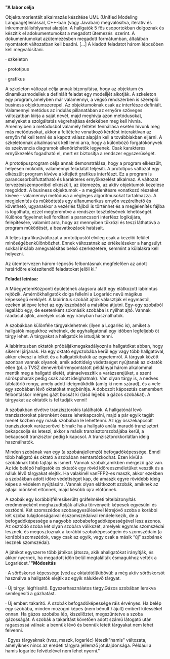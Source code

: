 **"A labor célja**

Objektumorientált alkalmazás készítése UML (Unified Modeling Language)leírással, C++-ban (vagy Javaban) megvalósítva, iteratív és inkrementálisfolyamat alapján. A hallgatók 5 fős csoportokban dolgoznak és készítik el adokumentumokat a megadott ütemezés  szerint. A dokumentumokat azütemezésben megadott formátumban, általában nyomtatott változatban kell beadni. \[...\] A kiadott feladatot három lépcsőben kell megvalósítani.

· szkeleton

· prototípus

· grafikus

A szkeleton változat célja annak bizonyítása, hogy az objektum és dinamikusmodellek a definiált feladat egy modelljét alkotják. A szkeleton egy program,amelyben már valamennyi, a végső rendszerben is szereplő business objektumszerepel. Az objektumoknak csak az interfésze definiált. Valamennyi metódus az indulás pillanatában az ernyőre szöveges változatban kiírja a saját nevét, majd meghívja azon metódusokat, amelyeket a szolgáltatás végrehajtása érdekében meg kell hívnia. Amennyiben a metódusból valamely feltétel fennállása esetén hívunk meg más metódusokat, akkor a feltételre vonatkozó kérdést interaktívan az ernyőn fel kell tenni és a kapott válasz alapján kell a továbbiakban eljárni. A szkeletonnak alkalmasnak kell lenni arra, hogy a különböző forgatókönyvek és szekvencia diagramok ellenőrizhetők legyenek. Csak karakteres ernyőkezelés fogadható el, mert ez biztosítja a rendszer egyszerűségét.

A prototípusprogram célja annak demonstrálása, hogy a program elkészült, helyesen működik, valamennyi feladatát teljesíti. A prototípus változat egy elkészült program kivéve a kifejlett grafikus interfészt. Ez a program is parancssorbólfuttatható és karakteres ernyőkezelést alkalmaz. A változat tervezésiszempontból elkészült, az ütemezés, az aktív objektumok kezelése megoldott. A business objektumok - a megjelenítésre vonatkozó részeket kivéve - valamennyi metódusa a végleges algoritmusokat tartalmazza. A megjelenítés és működtetés egy alfanumerikus ernyőn vezérelhető és követhető, ugyanakkor a vezérlés fájlból is történhet és a megjelenítés fájlba is logolható, ezzel megteremtve a rendszer tesztelésének lehetőségét. Különös figyelmet kell fordítani a parancssori interfész logikájára, felépítésére, valamint arra, hogy az mennyiben tükrözi és teszi láthatóvá a program működését, a beavatkozások hatásait.

A teljes (grafikus)változat a prototípustól elvileg csak a kezelői felület minőségébenkülönbözhet. Ennek változatnak az értékelésekor a hangsúlyt sokkal inkább amegvalósítás belső szerkezetére, semmint a külalakra kell helyezni.

Az ütemtervezen három-lépcsős felbontásnak megfelelően az adott határidőre elkészítendő feladatokat jelöli ki."

**Feladat leírása:**

A MűegyetemKözponti épületének alagsora alatt egy elátkozott labirintus rejtőzik. Amérnökhallgatók dolga fellelni a Logarléc nevű mágikus képességű ereklyét. A labirintus szobáit ajtók választják el egymástól, ezeken átlépve lehet az egyikszobából a másikba átjutni. Egy-egy szobából legalább egy, de esetenként sokmásik szobába is nyílhat ajtó. Vannak ráadásul ajtók, amelyek csak egy irányban használhatók.

A szobákban különféle tárgyaklehetnek (ilyen a Logarléc is), amiket a hallgatók magukhoz vehetnek, de egyhallgatónál egy időben legfeljebb öt tárgy lehet. A tárgyakat a hallgatók le istudják tenni.

A labirintusban oktatók próbáljákmegakadályozni a hallgatókat abban, hogy sikerrel járjanak. Ha egy oktató egyszobába kerül egy vagy több hallgatóval, akkor elveszi a lelkét és a hallgatókibukik az egyetemről. A tárgyak között azonban vannak olyanok, amik adottideig védettséget nyújtanak az oktatók ellen (pl. a TVSZ denevérbőrrenyomtatott példányai három alkalommal mentik meg a hallgató életét, utánaelveszítik a varázserejüket, a szent söröspoharak pedig csak adott ideighatnak). Van olyan tárgy is, a nedves táblatörlő rongy, amely adott ideigműködik (amíg ki nem szárad), és a vele egy szobában lévő oktatókat megbénítja. A dobozolt káposztás camembert felbontáskor mérges gázt bocsát ki (lásd lejjebb a gázos szobákat). A tárgyakat az oktatók is fel tudják venni!

A szobákban elvétve tranzisztorokis találhatók. A hallgatónál levő tranzisztorokat páronként össze lehetkapcsolni, majd a pár egyik tagját menet közben egy másik szobában le lehettenni. Az így összekapcsolt tranzisztorok varázserővel bírnak: ha a hallgató anála maradó tranzisztort bekapcsolja és leteszi, akkor a másik tranzisztorszobájába kerül, a bekapcsolt tranzisztor pedig kikapcsol. A tranzisztorokkorlátlan ideig használhatók.

Minden szobának van egy (a szobárajellemző) befogadóképessége. Ennél több hallgató és oktató a szobában nemtartózkodhat. Ezen kívül a szobáknak több fajtája is ismert. Vannak szobák,amikben mérgező gáz van. Az ide belépő hallgatók és oktatók egy rövid időreeszméletüket vesztik és a náluk lévő tárgyakat elejtik. Ha valakinél vanFFP2-es maszk, akkor ezekben a szobákban adott időre védettséget kap, de amaszk egyre rövidebb ideig képes a védelem nyújtására. Vannak olyan elátkozott szobák, amiknek az ajtajai időnként eltűnnek, majd később újra előtűnnek.

A szobák egy korábbi(félresikerült) gráfelméleti tételbizonyítás eredményeként meghazudtolják afizika törvényeit: képesek egyesülni és osztódni. Két szomszédos szobaegyesülésével létrejövő szoba a korábbi két szoba tulajdonságaival ésszomszédaival rendelelkezik, de a befogadóképessége a nagyobb szobabefogadóképességével lesz azonos. Az osztódó szoba két olyan szobára válikszét, amelyek egymás szomszédai lesznek, és megosztoznak a korábbi szobaképességein és szomszédain (a korábbi szomszédok, vagy csak az egyik, vagy csak a másik “új” szobának lesznek szomszédai).

A játékot egyszerre több játékos játssza, akik ahallgatókat irányítják, és akkor nyernek, ha megadott időn belül megtalálták ésmagukhoz vették a Logarlécet."**"Módosítás**

· A söröskorsó képessége (véd az oktatótól)kibővül: a még aktív söröskorsót használva a hallgatók elejtik az egyik náluklevő tárgyat.

· Új tárgy: légfrissítő. Egyszerhasználatos tárgy.Gázos szobában lerakva semlegesíti a gázhatást.

· Új ember: takarító. A szobák befogadóképessége ráis érvényes. Ha belép egy szobába, minden mozogni képes (nem bénult / ájult) embert kitessékel onnan. Ha gázos szobába lép, kiszellőztet, megszüntetve a szoba gázosságát. A szobák a takarítást követően adott számú látogató után ragacsossá válnak: a bennük lévő és bennük letett tárgyakat nem lehet felvenni. 

· Egyes tárgyaknak (tvsz, maszk, logarléc) létezik"hamis" változata, amelyiknek nincs az eredeti tárgyra jellemző jótulajdonsága. Például a hamis logarléc felvételével nem lehet nyerni."